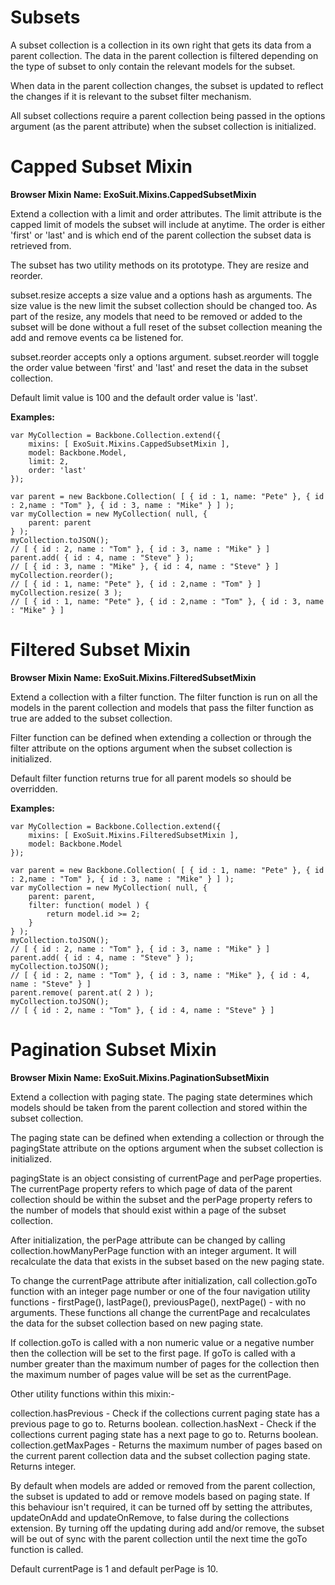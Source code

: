 # Subsets

A subset collection is a collection in its own right that gets its data from a parent collection.  The data in the parent collection is filtered depending on the type of subset to only contain the relevant models for the subset.

When data in the parent collection changes, the subset is updated to reflect the changes if it is relevant to the subset filter mechanism.

All subset collections require a parent collection being passed in the options argument (as the parent attribute) when the subset collection is initialized.

# Capped Subset Mixin

**Browser Mixin Name: ExoSuit.Mixins.CappedSubsetMixin**

Extend a collection with a limit and order attributes. The limit attribute is the capped limit of models the subset will include at anytime. The order is either 'first' or 'last' and is which end of the parent collection the subset data is retrieved from.

The subset has two utility methods on its prototype. They are resize and reorder. 

subset.resize accepts a size value and a options hash as arguments. The size value is the new limit the subset collection should be changed too. As part of the resize, any models that need to be removed or added to the subset will be done without a full reset of the subset collection meaning the add and remove events ca be listened for.

subset.reorder accepts only a options argument. subset.reorder will toggle the order value between 'first' and 'last' and reset the data in the subset collection.

Default limit value is 100 and the default order value is 'last'.

**Examples:**

    var MyCollection = Backbone.Collection.extend({
        mixins: [ ExoSuit.Mixins.CappedSubsetMixin ],
        model: Backbone.Model,
        limit: 2,
        order: 'last'
    });

    var parent = new Backbone.Collection( [ { id : 1, name: "Pete" }, { id : 2,name : "Tom" }, { id : 3, name : "Mike" } ] );
    var myCollection = new MyCollection( null, {
        parent: parent
    } );
    myCollection.toJSON();
    // [ { id : 2, name : "Tom" }, { id : 3, name : "Mike" } ]
    parent.add( { id : 4, name : "Steve" } );
    // [ { id : 3, name : "Mike" }, { id : 4, name : "Steve" } ]
    myCollection.reorder();
    // [ { id : 1, name: "Pete" }, { id : 2,name : "Tom" } ]
    myCollection.resize( 3 );
    // [ { id : 1, name: "Pete" }, { id : 2,name : "Tom" }, { id : 3, name : "Mike" } ]

# Filtered Subset Mixin

**Browser Mixin Name: ExoSuit.Mixins.FilteredSubsetMixin**

Extend a collection with a filter function. The filter function is run on all the models in the parent collection and models that pass the filter function as true are added to the subset collection.

Filter function can be defined when extending a collection or through the filter attribute on the options argument when the subset collection is initialized.

Default filter function returns true for all parent models so should be overridden.

**Examples:**

    var MyCollection = Backbone.Collection.extend({
        mixins: [ ExoSuit.Mixins.FilteredSubsetMixin ],
        model: Backbone.Model
    });

    var parent = new Backbone.Collection( [ { id : 1, name: "Pete" }, { id : 2,name : "Tom" }, { id : 3, name : "Mike" } ] );
    var myCollection = new MyCollection( null, {
        parent: parent,
        filter: function( model ) {
            return model.id >= 2;
        }
    } );
    myCollection.toJSON();
    // [ { id : 2, name : "Tom" }, { id : 3, name : "Mike" } ]
    parent.add( { id : 4, name : "Steve" } );
    myCollection.toJSON();
    // [ { id : 2, name : "Tom" }, { id : 3, name : "Mike" }, { id : 4, name : "Steve" } ]
    parent.remove( parent.at( 2 ) );
    myCollection.toJSON();
    // [ { id : 2, name : "Tom" }, { id : 4, name : "Steve" } ]

# Pagination Subset Mixin

**Browser Mixin Name: ExoSuit.Mixins.PaginationSubsetMixin**

Extend a collection with paging state. The paging state determines which models should be taken from the parent collection and stored within the subset collection.

The paging state can be defined when extending a collection or through the pagingState attribute on the options argument when the subset collection is initialized.  

pagingState is an object consisting of currentPage and perPage properties. The currentPage property refers to which page of data of the parent collection should be within the subset and the perPage property refers to the number of models that should exist within a page of the subset collection.

After initialization, the perPage attribute can be changed by calling collection.howManyPerPage function with an integer argument. It will recalculate the data that exists in the subset based on the new paging state.

To change the currentPage attribute after initialization, call collection.goTo function with an integer page number or one of the four navigation utility functions - firstPage(), lastPage(), previousPage(), nextPage() - with no arguments. These functions all change the currentPage and recalculates the data for the subset collection based on new paging state.

If collection.goTo is called with a non numeric value or a negative number then the collection will be set to the first page. If goTo is called with a number greater than the maximum number of pages for the collection then the maximum number of pages value will be set as the currentPage.

Other utility functions within this mixin:-

collection.hasPrevious - Check if the collections current paging state has a previous page to go to. Returns boolean.
collection.hasNext - Check if the collections current paging state has a next page to go to. Returns boolean.
collection.getMaxPages - Returns the maximum number of pages based on the current parent collection data and the subset collection paging state. Returns integer.

By default when models are added or removed from the parent collection, the subset is updated to add or remove models based on paging state. If this behaviour isn't required, it can be turned off by setting the attributes, updateOnAdd and updateOnRemove, to false during the collections extension. By turning off the updating during add and/or remove, the subset will be out of sync with the parent collection until the next time the goTo function is called.

Default currentPage is 1 and default perPage is 10. 
